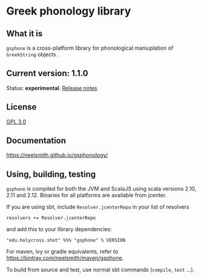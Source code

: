 # Greek phonology library

## What it is

`gsphone` is a cross-platform library for phonological maniuplation of `GreekString` objects .

## Current version: 1.1.0

Status: **experimental**.  [Release notes](releases.md)


## License

[GPL 3.0](http://www.opensource.org/licenses/gpl-3.0.html)

## Documentation


<https://neelsmith.github.io/gsphonology/>

## Using, building, testing

`gsphone` is compiled for both the JVM and ScalaJS using scala versions 2.10, 2.11 and 2.12.  Binaries for all platforms are available from jcenter.

If you are using sbt, include `Resolver.jcenterRepo` in your list of resolvers

    resolvers += Resolver.jcenterRepo

and add this to your library dependencies:

    "edu.holycross.shot" %%% "gsphone" % VERSION


For maven, ivy or gradle equivalents, refer to <https://bintray.com/neelsmith/maven/gsphone>.

To build from source and test, use normal sbt commands (`compile`, `test` ...).
